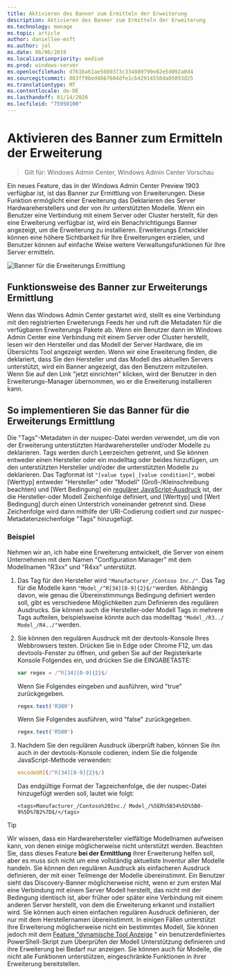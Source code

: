 ```yaml
---
title: Aktivieren des Banner zum Ermitteln der Erweiterung
description: Aktivieren des Banner zum Ermitteln der Erweiterung
ms.technology: manage
ms.topic: article
author: daniellee-msft
ms.author: jol
ms.date: 06/06/2019
ms.localizationpriority: medium
ms.prod: windows-server
ms.openlocfilehash: d761ba61ae5680373c334889799e82e5d092a0d4
ms.sourcegitcommit: 083ff9bed4867604dfe1cb42914550da05093d25
ms.translationtype: MT
ms.contentlocale: de-DE
ms.lasthandoff: 01/14/2020
ms.locfileid: "75950100"
---
```

# <a name="enabling-the-extension-discovery-banner"></a>Aktivieren des Banner zum Ermitteln der Erweiterung

>Gilt für: Windows Admin Center, Windows Admin Center Vorschau

Ein neues Feature, das in der Windows Admin Center Preview 1903 verfügbar ist, ist das Banner zur Ermittlung von Erweiterungen. Diese Funktion ermöglicht einer Erweiterung das Deklarieren des Server Hardwareherstellers und der von ihr unterstützten Modelle. Wenn ein Benutzer eine Verbindung mit einem Server oder Cluster herstellt, für den eine Erweiterung verfügbar ist, wird ein Benachrichtigungs Banner angezeigt, um die Erweiterung zu installieren. Erweiterungs Entwickler können eine höhere Sichtbarkeit für Ihre Erweiterungen erzielen, und Benutzer können auf einfache Weise weitere Verwaltungsfunktionen für Ihre Server ermitteln.

![Banner für die Erweiterungs Ermittlung](../../media/extend-guides-extension-discovery-banner/extension-discovery-banner.png)

## <a name="how-the-extension-discovery-banner-works"></a>Funktionsweise des Banner zur Erweiterungs Ermittlung

Wenn das Windows Admin Center gestartet wird, stellt es eine Verbindung mit den registrierten Erweiterungs Feeds her und ruft die Metadaten für die verfügbaren Erweiterungs Pakete ab. Wenn ein Benutzer dann im Windows Admin Center eine Verbindung mit einem Server oder Cluster herstellt, lesen wir den Hersteller und das Modell der Server Hardware, die im Übersichts Tool angezeigt werden. Wenn wir eine Erweiterung finden, die deklariert, dass Sie den Hersteller und das Modell des aktuellen Servers unterstützt, wird ein Banner angezeigt, das den Benutzern mitzuteilen. Wenn Sie auf den Link "jetzt einrichten" klicken, wird der Benutzer in den Erweiterungs-Manager übernommen, wo er die Erweiterung installieren kann.

## <a name="how-to-implement-the-extension-discovery-banner"></a>So implementieren Sie das Banner für die Erweiterungs Ermittlung

Die "Tags"-Metadaten in der nuspec-Datei werden verwendet, um die von der Erweiterung unterstützten Hardwarehersteller und/oder Modelle zu deklarieren. Tags werden durch Leerzeichen getrennt, und Sie können entweder einen Hersteller oder ein modelltag oder beides hinzufügen, um den unterstützten Hersteller und/oder die unterstützten Modelle zu deklarieren. Das Tagformat ist ``"[value type]_[value condition]"``, wobei [Werttyp] entweder "Hersteller" oder "Modell" (Groß-/Kleinschreibung beachten) und [Wert Bedingung] ein [regulärer JavaScript-Ausdruck](https://developer.mozilla.org/docs/Web/JavaScript/Guide/Regular_Expressions) ist, der die Hersteller-oder Modell Zeichenfolge definiert, und [Werttyp] und [Wert Bedingung] durch einen Unterstrich voneinander getrennt sind. Diese Zeichenfolge wird dann mithilfe der URI-Codierung codiert und zur nuspec-Metadatenzeichenfolge "Tags" hinzugefügt.

### <a name="example"></a>Beispiel

Nehmen wir an, ich habe eine Erweiterung entwickelt, die Server von einem Unternehmen mit dem Namen "Configuration Manager" mit dem Modellnamen "R3xx" und "R4xx" unterstützt.

1. Das Tag für den Hersteller wird ``"Manufacturer_/Contoso Inc./"``. Das Tag für die Modelle kann ``"Model_/^R[34][0-9]{2}$/"``werden. Abhängig davon, wie genau die Übereinstimmungs Bedingung definiert werden soll, gibt es verschiedene Möglichkeiten zum Definieren des regulären Ausdrucks. Sie können auch die Hersteller-oder Modell Tags in mehrere Tags aufteilen, beispielsweise könnte auch das modelltag ``"Model_/R3../ Model_/R4../"``werden.
2. Sie können den regulären Ausdruck mit der devtools-Konsole Ihres Webbrowsers testen. Drücken Sie in Edge oder Chrome F12, um das devtools-Fenster zu öffnen, und geben Sie auf der Registerkarte Konsole Folgendes ein, und drücken Sie die EINGABETASTE:

   ```javascript
   var regex = /^R[34][0-9]{2}$/
   ```

   Wenn Sie Folgendes eingeben und ausführen, wird "true" zurückgegeben.

   ```javascript
   regex.test('R300')
   ```

   Wenn Sie Folgendes ausführen, wird "false" zurückgegeben.

   ```javascript
   regex.test('R500')
   ```

3. Nachdem Sie den regulären Ausdruck überprüft haben, können Sie ihn auch in der devtools-Konsole codieren, indem Sie die folgende JavaScript-Methode verwenden:

   ```javascript
   encodeURI(/^R[34][0-9]{2}$/)
   ```

   Das endgültige Format der Tagzeichenfolge, die der nuspec-Datei hinzugefügt werden soll, lautet wie folgt:

   ```
   <tags>Manufacturer_/Contoso%20Inc./ Model_/%5ER%5B34%5D%5B0-9%5D%7B2%7D$/</tags>
   ```

> [!Tip]
> Wir wissen, dass ein Hardwarehersteller vielfältige Modellnamen aufweisen kann, von denen einige möglicherweise nicht unterstützt werden. Beachten Sie, dass dieses Feature **bei der Ermittlung** ihrer Erweiterung helfen soll, aber es muss sich nicht um eine vollständig aktuellste Inventur aller Modelle handeln. Sie können den regulären Ausdruck als einfacheren Ausdruck definieren, der mit einer Teilmenge der Modelle übereinstimmt. Ein Benutzer sieht das Discovery-Banner möglicherweise nicht, wenn er zum ersten Mal eine Verbindung mit einem Server Modell herstellt, das nicht mit der Bedingung identisch ist, aber früher oder später eine Verbindung mit einem anderen Server herstellt, von dem die Erweiterung erkannt und installiert wird. Sie können auch einen einfachen regulären Ausdruck definieren, der nur mit dem Herstellernamen übereinstimmt. In einigen Fällen unterstützt Ihre Erweiterung möglicherweise nicht ein bestimmtes Modell, Sie können jedoch mit dem [Feature "dynamische Tool Anzeige](./dynamic-tool-display.md) " ein benutzerdefiniertes PowerShell-Skript zum Überprüfen der Modell Unterstützung definieren und ihre Erweiterung bei Bedarf nur anzeigen. Sie können auch für Modelle, die nicht alle Funktionen unterstützen, eingeschränkte Funktionen in ihrer Erweiterung bereitstellen.